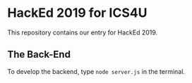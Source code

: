 # HackEd 2019 for ICS4U
This repository contains our entry for HackEd 2019.

## The Back-End
To develop the backend, type `node server.js` in the terminal.

